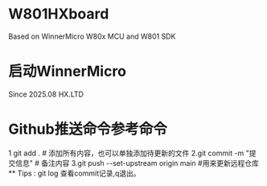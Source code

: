 # W801HXboard
Based on WinnerMicro W80x MCU and W801 SDK

# 启动WinnerMicro  
Since 2025.08
HX.LTD


# Github推送命令参考命令
 1 git add .  # 添加所有内容，也可以单独添加待更新的文件
 2.git commit -m "提交信息" # 备注内容
 3.git push --set-upstream origin main  #用来更新远程仓库
 ** Tips : git log 查看commit记录,q退出。
